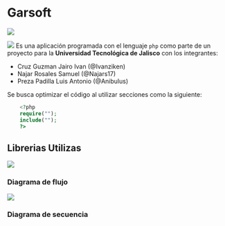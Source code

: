 # Garsoft
![](https://img.shields.io/static/v1?label=tag&message=v0.1&color=blue)


![](https://utj.edu.mx/images/imagen_institucional/logo_utj_top.png)
Es una aplicación programada con el lenguaje ``php`` como parte de un proyecto para la **Universidad Tecnológica de Jalisco** con los integrantes:

- Cruz Guzman Jairo Ivan (@Ivanziken)
- Najar Rosales Samuel (@Najars17)
- Preza Padilla Luis Antonio (@Anibulus)

Se busca optimizar el código al utilizar secciones como la siguiente:
```php
	<?php
	require("");
	include("");
	?>
```

## Librerias Utilizas
![](https://getbootstrap.com/docs/5.0/assets/img/favicons/apple-touch-icon.png)

### Diagrama de flujo

![](https://chart.googleapis.com/chart?cht=gv&chl=graph{Acumuladores--Provedores[type=p];Acumuladores--Venta[type=s];Acumuladores--Inventario[type=s];Acumuladores--Cliente[type=s];Cliente--Venta--Inventario[type=s];})

### Diagrama de secuencia
                    

